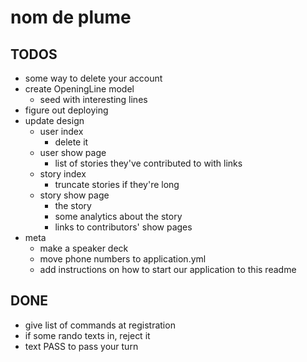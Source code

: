 # nom de plume

## TODOS

* some way to delete your account
* create OpeningLine model
    * seed with interesting lines
* figure out deploying
* update design
    * user index
        * delete it
    * user show page
        * list of stories they've contributed to with links
    * story index
        * truncate stories if they're long
    * story show page
        * the story
        * some analytics about the story
        * links to contributors' show pages
* meta
    * make a speaker deck
    * move phone numbers to application.yml
    * add instructions on how to start our application to this readme

## DONE

* give list of commands at registration
* if some rando texts in, reject it
* text PASS to pass your turn
